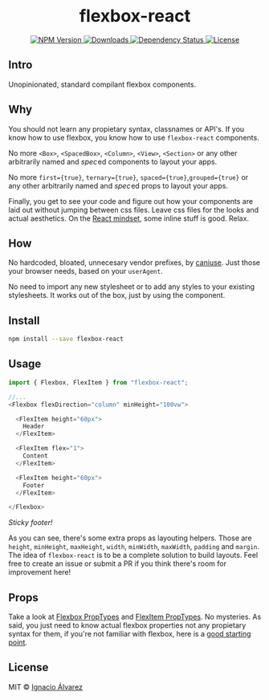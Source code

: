 <big><h1 align="center">flexbox-react</h1></big>

<p align="center">
  <a href="https://npmjs.org/package/flexbox-react">
    <img src="https://img.shields.io/npm/v/flexbox-react.svg?style=flat-square"
         alt="NPM Version">
  </a>

  <a href="https://npmjs.org/package/flexbox-react">
    <img src="http://img.shields.io/npm/dm/flexbox-react.svg?style=flat-square"
         alt="Downloads">
  </a>

  <a href="https://david-dm.org/nachoaIvarez/flexbox-react.svg">
    <img src="https://david-dm.org/nachoaIvarez/flexbox-react.svg?style=flat-square"
         alt="Dependency Status">
  </a>

  <a href="https://github.com/nachoaIvarez/flexbox-react/blob/master/LICENSE">
    <img src="https://img.shields.io/npm/l/flexbox-react.svg?style=flat-square"
         alt="License">
  </a>
</p>


## Intro
Unopinionated, standard compilant flexbox components.

## Why
You should not learn any propietary syntax, classnames or API's.
If you know how to use flexbox, you know how to use `flexbox-react` components.

No more `<Box>`, `<SpacedBox>`, `<Column>`, `<View>`, `<Section>` or any other
arbitrarily named and _spec_&hairsp;ed components to layout your apps.

No more `first={true}`, `ternary={true}`, `spaced={true}`,`grouped={true}`
or any other arbitrarily named and _spec_&hairsp;ed props to layout your apps.

Finally, you get to see your code and figure out how your components are
laid out without jumping between css files. Leave css files for the looks
and actual aesthetics. On the
[React mindset](https://facebook.github.io/react/docs/thinking-in-react.html),
some inline stuff is good. Relax.

## How
No hardcoded, bloated, unnecesary vendor prefixes, by
<a href="http://caniuse.com"> caniuse</a>. Just those your browser needs, based
on your `userAgent`.

No need to import any new stylesheet or to add any styles to your
existing stylesheets. It works out of the box, just by using the
component.


## Install

```sh
npm install --save flexbox-react
```

## Usage
```js
import { Flexbox, FlexItem } from "flexbox-react";

//...
<Flexbox flexDirection="column" minHeight="100vw">

  <FlexItem height="60px">
    Header
  </FlexItem>

  <FlexItem flex="1">
    Content
  </FlexItem>

  <FlexItem height="60px">
    Footer
  </FlexItem>

</Flexbox>
```
*Sticky footer!*

As you can see, there's some extra props as layouting helpers. Those are `height`, `minHeight`, `maxHeight`, `width`, `minWidth`, `maxWidth`, `padding` and `margin`. The idea of `flexbox-react` is to be a complete solution to build layouts. Feel free to create an issue or submit a PR if you think there's room for improvement here!

## Props
Take a look at
[Flexbox PropTypes](https://github.com/nachoaIvarez/flexbox-react/blob/master/src/Flexbox.jsx#L30)
and [FlexItem PropTypes](https://github.com/nachoaIvarez/flexbox-react/blob/master/src/FlexItem.jsx#L30). No mysteries. As said, you just need to know actual flexbox properties not any propietary syntax for them, if you're not familiar with flexbox, here is a
[good starting point](https://css-tricks.com/snippets/css/a-guide-to-flexbox/).

## License

MIT © [Ignacio Álvarez](http://github.com/nachoaIvarez)

[npm-url]: https://npmjs.org/package/flexbox-react
[npm-image]: https://img.shields.io/npm/v/flexbox-react.svg?style=flat-square

[depstat-url]: https://david-dm.org/nachoaIvarez/flexbox-react
[depstat-image]: https://david-dm.org/nachoaIvarez/flexbox-react.svg?style=flat-square

[download-badge]: http://img.shields.io/npm/dm/flexbox-react.svg?style=flat-square

